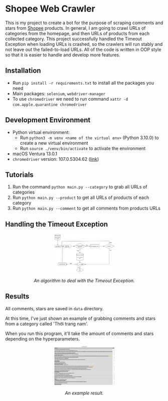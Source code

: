 # Shopee Web Crawler
This is my project to create a bot for the purpose of scraping comments and stars from [Shopee](https://shopee.vn/) products. 
In general, I am going to crawl URLs of categories from the homepage, and then URLs of products from 
each collected category. This project successfully handled the Timeout Exception when loading URLs 
is crashed, so the crawlers will run stably and not leave out the failed-to-load URLs. All of the code
is written in OOP style so that it is easier to handle and develop more features.

## Installation
* Run `pip install -r requirements.txt` to install all the packages you need
* Main packages: `selenium`, `webdriver-manager`
* To use `chromedriver` we need to run command `xattr -d com.apple.quarantine chromedriver`

## Development Environment
* Python virtual environment: 
    * Run `python3 -m venv <name of the virtual env>` (Python $3.10.0$) to create a new virtual environment
    * Run `source ./venv/bin/activate` to activate the environment
* macOS Ventura $13.0.1$
* `chromedriver` version: $107.0.5304.62$ ([link](https://chromedriver.storage.googleapis.com/index.html?path=107.0.5304.62/))


## Tutorials
1. Run the command `python main.py --category` to grab all URLs of categories
2. Run `python main.py --product` to get all URLs of products of each category
3. Run `python main.py --comment` to get all comments from products URLs

## Handling the Timeout Exception

<p align="center">
    <img src="images/handle_timeout_exception.png" width=40%>
</p>
<p align="center"><i>An algorithm to deal with the Timeout Exception.</i></p>

## Results
All comments, stars are saved in `data` directory.

At this time, I've just shown an example of grabbing comments and stars from a category called 'Thời trang nam'.

When you run this program, it'll take the amount of comments and stars depending on the hyperparameters.

<p align="center">
    <img src="images/an_example_result.png" width=40%>
</p>
<p align="center"><i>An example result.</i></p>






